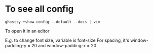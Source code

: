 # To see all config
```
ghostty +show-config --default --docs | vim
```
To open it in an editor

E.g. to change font size, variable is font-size
For spacing, it's window-padding-y = 20 and window-padding-x = 20